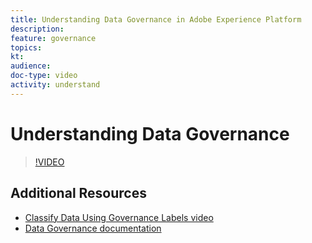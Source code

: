 ```yaml
---
title: Understanding Data Governance in Adobe Experience Platform
description: 
feature: governance
topics:
kt: 
audience: 
doc-type: video
activity: understand
---
```


# Understanding Data Governance



>[!VIDEO](https://video.tv.adobe.com/v/29708?quality=12)

## Additional Resources

* [Classify Data Using Governance Labels video](understanding-data-governance.md)
* [Data Governance documentation](https://www.adobe.io/apis/experienceplatform/home/dule/duleservices.html)
